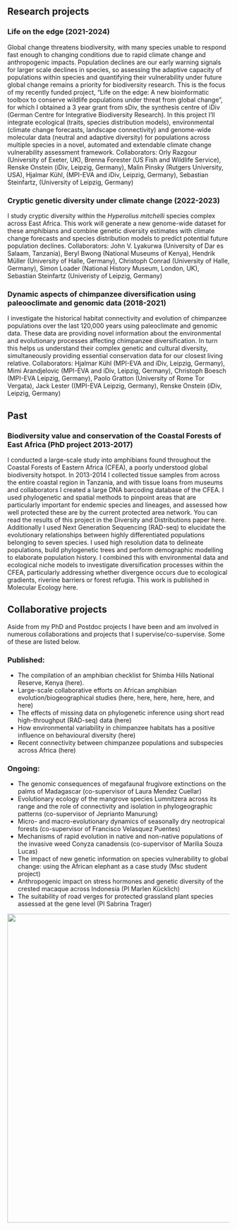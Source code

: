 ## Research projects
### Life on the edge (2021-2024)
Global change threatens biodiversity, with many species unable to respond fast enough to changing conditions due to rapid climate change and anthropogenic impacts. Population declines are our early warning signals for larger scale declines in species, so assessing the adaptive capacity of populations within species and quantifying their vulnerability under future global change remains a priority for biodiversity research. This is the focus of my recently funded project, “Life on the edge: A new bioinformatic toolbox to conserve wildlife populations under threat from global change”, for which I obtained a 3 year grant from sDiv, the synthesis centre of iDiv (German Centre for Integrative Biodiversity Research). In this project I’ll integrate ecological (traits, species distribution models), environmental (climate change forecasts, landscape connectivity) and genome-wide molecular data (neutral and adaptive diversity) for populations across multiple species in a novel, automated and extendable climate change vulnerability assessment framework. Collaborators: Orly Razgour (University of Exeter, UK), Brenna Forester (US Fish and Wildlife Service), Renske Onstein (iDiv, Leipzig, Germany), Malin Pinsky (Rutgers University, USA), Hjalmar Kühl, (MPI-EVA and iDiv, Leipzig, Germany), Sebastian Steinfartz, (University of Leipzig, Germany)

### Cryptic genetic diversity under climate change (2022-2023)
I study cryptic diversity within the _Hyperolius mitchelli_ species complex across East Africa. This work will generate a new genome-wide dataset for these amphibians and combine genetic diversity estimates with climate change forecasts and species distribution models to predict potential future population declines.
Collaborators: John V. Lyakurwa (University of Dar es Salaam, Tanzania), Beryl Bwong (National Museums of Kenya), Hendrik Müller (University of Halle, Germany), Christoph Conrad (University of Halle, Germany), Simon Loader (National History Museum, London, UK), Sebastian Steinfartz (Univeristy of Leipzig, Germany)

### Dynamic aspects of chimpanzee diversification using paleooclimate and genomic data (2018-2021)
I investigate the historical habitat connectivity and evolution of chimpanzee populations over the last 120,000 years using paleoclimate and genomic data. These data are providing novel information about the environmental and evolutionary processes affecting chimpanzee diversification. In turn this helps us understand their complex genetic and cultural diversity, simultaneously providing essential conservation data for our closest living relative.
Collaborators: Hjalmar Kühl (MPI-EVA and iDiv, Leipzig, Germany), Mimi Arandjelovic (MPI-EVA and iDiv, Leipzig, Germany), Christoph Boesch (MPI-EVA Leipzig, Germany), Paolo Gratton (University of Rome Tor Vergata), Jack Lester ((MPI-EVA Leipzig, Germany), Renske Onstein (iDiv, Leipzig, Germany)

## Past 
### Biodiversity value and conservation of the Coastal Forests of East Africa (PhD project 2013-2017)
I conducted a large-scale study into amphibians found throughout the Coastal Forests of Eastern Africa (CFEA), a poorly understood global biodiversity hotspot. In 2013-2014 I collected tissue samples from across the entire coastal region in Tanzania, and with tissue loans from museums and collaborators I created a large DNA barcoding database of the CFEA. I used phylogenetic and spatial methods to pinpoint areas that are particularly important for endemic species and lineages, and assessed how well protected these are by the current protected area network. You can read the results of this project in the Diversity and Distributions paper here. Additionally I used Next Generation Sequencing (RAD-seq) to elucidate the evolutionary relationships between highly differentiated populations belonging to seven species. I used high resolution data to delineate populations, build phylogenetic trees and perform demographic modelling to elaborate population history. I combined this with environmental data and ecological niche models to investigate diversification processes within the CFEA, particularly addressing whether divergence occurs due to ecological gradients, riverine barriers or forest refugia. This work is published in Molecular Ecology here.


## Collaborative projects
Aside from my PhD and Postdoc projects I have been and am involved in numerous collaborations and projects that I supervise/co-supervise. Some of these are listed below.

### Published:
* The compilation of an amphibian checklist for Shimba Hills National Reserve, Kenya (here).
* Large-scale collaborative efforts on African amphibian evolution/biogeographical studies (here, here, here, here, here, and here)
* The effects of missing data on phylogenetic inference using short read high-throughput (RAD-seq) data (here)
* How environmental variability in chimpanzee habitats has a positive influence on behavioural diversity (here)
* Recent connectivity between chimpanzee populations and subspecies across Africa (here)

### Ongoing:
* The genomic consequences of megafaunal frugivore extinctions on the palms of Madagascar (co-supervisor of Laura Mendez Cuellar)
* Evolutionary ecology of the mangrove species Lumnitzera across its range and the role of connectivity and isolation in phylogeographic patterns (co-supervisor of Jeprianto Manurung)
* Micro- and macro-evolutionary dynamics of seasonally dry neotropical forests (co-supervisor of Francisco Velasquez Puentes)
* Mechanisms of rapid evolution in native and non-native populations of the invasive weed Conyza canadensis (co-supervisor of Marilia Souza Lucas)
* The impact of new genetic information on species vulnerability to global change: using the African elephant as a case study (Msc student project)
* Anthropogenic impact on stress hormones and genetic diversity of the crested macaque across Indonesia (PI Marlen Kücklich)
* The suitability of road verges for protected grassland plant species assessed at the gene level (PI Sabrina Trager)


<img src="https://cd-barratt.github.io/H.mitchelli_Kibasira.jpg"  align="center" width="700">
